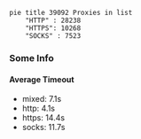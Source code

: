 
```mermaid
pie title 39092 Proxies in list
    "HTTP" : 28238
    "HTTPS": 10268
    "SOCKS" : 7523
```

### Some Info
#### Average Timeout

- mixed: 7.1s
- http: 4.1s
- https: 14.4s
- socks: 11.7s